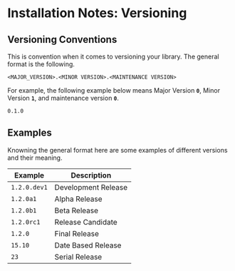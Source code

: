 # Installation Notes: Versioning

## Versioning Conventions

This is convention when it comes to versioning your library. The general format is the following.

```console
<MAJOR_VERSION>.<MINOR VERSION>.<MAINTENANCE VERSION>
```

For example, the following example below means Major Version **`0`**, Minor Version **`1`**, and
maintenance version **`0`**.

```console
0.1.0
```

## Examples

Knowning the general format here are some examples of different versions and their meaning.

| Example      | Description         |
| ------------ | ------------------- |
| `1.2.0.dev1` | Development Release |
| `1.2.0a1`    | Alpha Release       |
| `1.2.0b1`    | Beta Release        |
| `1.2.0rc1`   | Release Candidate   |
| `1.2.0`      | Final Release       |
| `15.10`      | Date Based Release  |
| `23`         | Serial Release      |
